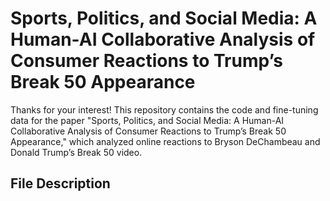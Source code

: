 # Sports, Politics, and Social Media: A Human-AI Collaborative Analysis of Consumer Reactions to Trump’s Break 50 Appearance

Thanks for your interest! This repository contains the code and fine-tuning data for the paper "Sports, Politics, and Social Media: A Human-AI Collaborative Analysis of Consumer Reactions to Trump’s Break 50 Appearance," which analyzed online reactions to Bryson DeChambeau and Donald Trump’s Break 50 video.

## File Description


